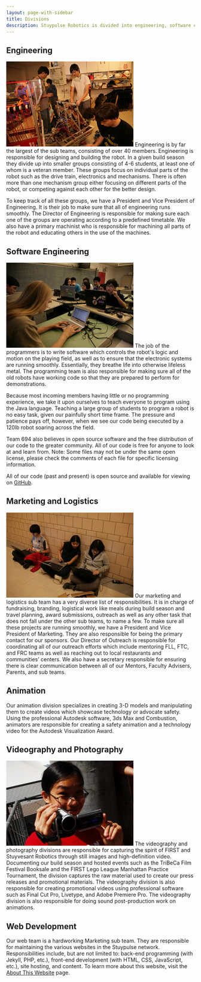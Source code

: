 ```yaml
---
layout: page-with-sidebar
title: Divisions
description: Stuypulse Robotics is divided into engineering, software engineering, marketing, and animation.
---
```

## Engineering
<img class="photo-right" src="/img/divisions/engineering2012.jpg" alt="Engineering">
Engineering is by far the largest of the sub teams, consisting of over 40 members. Engineering is responsible for designing and building the robot. In a given build season they divide up into smaller groups consisting of 4-6 students, at least one of whom is a veteran member. These groups focus on individual parts of the robot such as the drive train, electronics and mechanisms. There is often more than one mechanism group either focusing on different parts of the robot, or competing against each other for the better design.

To keep track of all these groups, we have a President and Vice President of Engineering. It is their job to make sure that all of engineering runs smoothly. The Director of Engineering is responsible for making sure each one of the groups are operating according to a predefined timetable. We also have a primary machinist who is responsible for machining all parts of the robot and educating others in the use of the machines.
 
## Software Engineering
<img class="photo-right" src="/img/divisions/softwareengineering2012.jpg" alt="Software Engineering">
The job of the programmers is to write software which controls the robot's logic and motion on the playing field, as well as to ensure that the electronic systems are running smoothly. Essentially, they breathe life into otherwise lifeless metal. The programming team is also responsible for making sure all of the old robots have working code so that they are prepared to perform for demonstrations.

Because most incoming members having little or no programming experience, we take it upon ourselves to teach everyone to program using the Java language. Teaching a large group of students to program a robot is no easy task, given our painfully short time frame. The pressure and patience pays off, however, when we see our code being executed by a 120lb robot soaring across the field.

Team 694 also believes in open source software and the free distribution of our code to the greater community. All of our code is free for anyone to look at and learn from. Note: Some files may not be under the same open license, please check the comments of each file for specific licensing information.

All of our code (past and present) is open source and available for viewing on [GitHub](https://github.com/prog694).

## Marketing and Logistics
<img class="photo-right" src="/img/divisions/marketing2012.jpg" alt="Marketing and Logistics">
Our marketing and logistics sub team has a very diverse list of responsibilities. It is in charge of  fundraising, branding, logistical work like meals during build season and travel planning, award submissions, outreach as well as any other task that does not fall under the other sub teams, to name a few. To make sure all these projects are running smoothly, we have a President and Vice President of Marketing. They are also responsible for being the primary contact for our sponsors. Our Director of Outreach is responsible for coordinating all of our outreach efforts which include mentoring FLL, FTC, and FRC teams as well as reaching out to local restaurants and communities’ centers. We also have a secretary responsible for ensuring there is clear communication between all of our Mentors, Faculty Advisers, Parents, and sub teams.

## Animation
Our animation division specializes in creating 3-D models and manipulating them to create videos which showcase technology or advocate safety. Using the professional Autodesk software, 3ds Max and Combustion, animators are responsible for creating a safety animation and a technology video for the Autodesk Visualization Award.

## Videography and Photography
<img class="photo-right" src="/img/divisions/video.jpg" alt="Videography and Photography">
The videography and photography divisions are responsible for capturing the spirit of FIRST and Stuyvesant Robotics through still images and high-definition video. Documenting our build season and hosted events such as the TriBeCa Film Festival Booksale and the FIRST Lego League Manhattan Practice Tournament, the division captures the raw material used to create our press releases and promotional materials. The videography division is also responsible for creating promotional videos using professional software such as Final Cut Pro, Livetype, and Adobe Premiere Pro. The videography division is also responsible for doing sound post-production work on animations.

## Web Development
Our web team is a hardworking Marketing sub team. They are responsible for maintaining the various websites in the Stuypulse network. Responsibilities include, but are not limited to: back-end programming (with Jekyll, PHP, etc.), front-end development (with HTML, CSS, JavaScript, etc.), site hosting, and content. To learn more about this website, visit the [About This Website](/about/website/) page.
